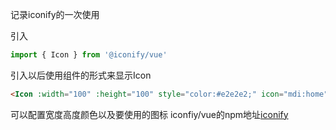 记录iconify的一次使用

引入
``` typescript
import { Icon } from '@iconify/vue'
```

引入以后使用组件的形式来显示Icon

``` html
<Icon :width="100" :height="100" style="color:#e2e2e2;" icon="mdi:home"
```

可以配置宽度高度颜色以及要使用的图标
iconfiy/vue的npm地址[iconify]([https://www.npmjs.com/package/@iconify/vue](@iconify/vue))


